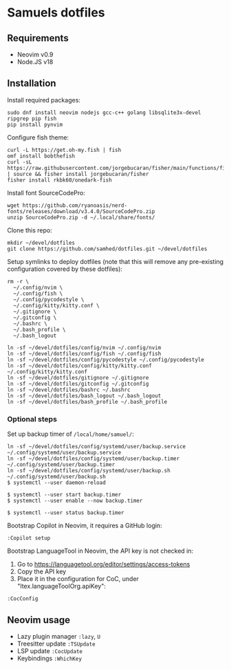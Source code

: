 # Samuels dotfiles

## Requirements

* Neovim v0.9
* Node.JS v18

## Installation

Install required packages:
```
sudo dnf install neovim nodejs gcc-c++ golang libsqlite3x-devel ripgrep pip fish
pip install pynvim
```

Configure fish theme:
```
curl -L https://get.oh-my.fish | fish
omf install bobthefish
curl -sL https://raw.githubusercontent.com/jorgebucaran/fisher/main/functions/fisher.fish | source && fisher install jorgebucaran/fisher
fisher install rkbk60/onedark-fish
```

Install font SourceCodePro:

```
wget https://github.com/ryanoasis/nerd-fonts/releases/download/v3.4.0/SourceCodePro.zip
unzip SourceCodePro.zip -d ~/.local/share/fonts/
```

Clone this repo:
```
mkdir ~/devel/dotfiles
git clone https://github.com/samhed/dotfiles.git ~/devel/dotfiles
```

Setup symlinks to deploy dotfiles (note that this will remove
any pre-existing configuration covered by these dotfiles):
```
rm -r \
  ~/.config/nvim \
  ~/.config/fish \
  ~/.config/pycodestyle \
  ~/.config/kitty/kitty.conf \
  ~/.gitignore \
  ~/.gitconfig \
  ~/.bashrc \
  ~/.bash_profile \
  ~/.bash_logout

ln -sf ~/devel/dotfiles/config/nvim ~/.config/nvim
ln -sf ~/devel/dotfiles/config/fish ~/.config/fish
ln -sf ~/devel/dotfiles/config/pycodestyle ~/.config/pycodestyle
ln -sf ~/devel/dotfiles/config/kitty/kitty.conf ~/.config/kitty/kitty.conf
ln -sf ~/devel/dotfiles/gitignore ~/.gitignore
ln -sf ~/devel/dotfiles/gitconfig ~/.gitconfig
ln -sf ~/devel/dotfiles/bashrc ~/.bashrc
ln -sf ~/devel/dotfiles/bash_logout ~/.bash_logout
ln -sf ~/devel/dotfiles/bash_profile ~/.bash_profile
```

### Optional steps ###

Set up backup timer of `/local/home/samuel/`:
```
ln -sf ~/devel/dotfiles/config/systemd/user/backup.service ~/.config/systemd/user/backup.service
ln -sf ~/devel/dotfiles/config/systemd/user/backup.timer ~/.config/systemd/user/backup.timer
ln -sf ~/devel/dotfiles/config/systemd/user/backup.sh ~/.config/systemd/user/backup.sh
$ systemctl --user daemon-reload

$ systemctl --user start backup.timer
$ systemctl --user enable --now backup.timer

$ systemctl --user status backup.timer
```

Bootstrap Copilot in Neovim, it requires a GitHub login:
```
:Copilot setup
```

Bootstrap LanguageTool in Neovim, the API key is not checked in:
 1. Go to https://languagetool.org/editor/settings/access-tokens
 2. Copy the API key
 3. Place it in the configuration for CoC, under "ltex.languageToolOrg.apiKey":
 ```
 :CocConfig
 ```

## Neovim usage

* Lazy plugin manager `:lazy`, `U`
* Treesitter update `:TSUpdate`
* LSP update `:CocUpdate`
* Keybindings `:WhichKey`
